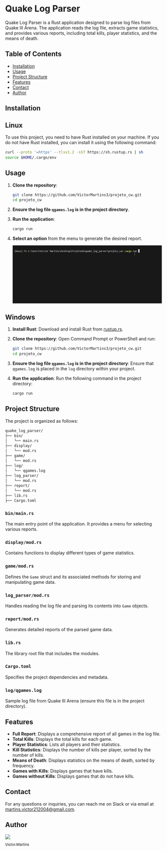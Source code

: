 
# Quake Log Parser

Quake Log Parser is a Rust application designed to parse log files from Quake III Arena. The application reads the log file, extracts game statistics, and provides various reports, including total kills, player statistics, and the means of death.

## Table of Contents

- [Installation](#installation)
- [Usage](#usage)
- [Project Structure](#project-structure)
- [Features](#features)
- [Contact](#Contact)
- [Author](#Author)

## Installation

## Linux

To use this project, you need to have Rust installed on your machine. If you do not have Rust installed, you can install it using the following command:

```bash
curl --proto '=https' --tlsv1.2 -sSf https://sh.rustup.rs | sh
source $HOME/.cargo/env
```

## Usage

1. **Clone the repository**:

   ```bash
   git clone https://github.com/VictorMartins3/projeto_cw.git
   cd projeto_cw
   ```

2. **Ensure the log file `qgames.log` is in the project directory**.

3. **Run the application**:

   ```bash
   cargo run
   ```

4. **Select an option** from the menu to generate the desired report.

      ![](src/utils/gifs/toptermica.gif)

## Windows

1. **Install Rust**:
   Download and install Rust from [rustup.rs](https://rustup.rs/).

2. **Clone the repository**:
   Open Command Prompt or PowerShell and run:
   ```bash
   git clone https://github.com/VictorMartins3/projeto_cw.git
   cd projeto_cw
   ```

3. **Ensure the log file `qgames.log` is in the project directory**:
   Ensure that `qgames.log` is placed in the `log` directory within your project.

4. **Run the application**:
   Run the following command in the project directory:
   ```bash
   cargo run
   ```

## Project Structure

The project is organized as follows:

```plaintext
quake_log_parser/
├── bin/
│   └── main.rs
├── display/
│   └── mod.rs
├── game/
│   └── mod.rs
├── log/
│   └── qgames.log
├── log_parser/
│   └── mod.rs
├── report/
│   └── mod.rs
├── lib.rs
├── Cargo.toml
```

### `bin/main.rs`

The main entry point of the application. It provides a menu for selecting various reports.

### `display/mod.rs`

Contains functions to display different types of game statistics.

### `game/mod.rs`

Defines the `Game` struct and its associated methods for storing and manipulating game data.

### `log_parser/mod.rs`

Handles reading the log file and parsing its contents into `Game` objects.

### `report/mod.rs`

Generates detailed reports of the parsed game data.

### `lib.rs`

The library root file that includes the modules.

### `Cargo.toml`

Specifies the project dependencies and metadata.

### `log/qgames.log`

Sample log file from Quake III Arena (ensure this file is in the project directory).

## Features

- **Full Report**: Displays a comprehensive report of all games in the log file.
- **Total Kills**: Displays the total kills for each game.
- **Player Statistics**: Lists all players and their statistics.
- **Kill Statistics**: Displays the number of kills per player, sorted by the number of kills.
- **Means of Death**: Displays statistics on the means of death, sorted by frequency.
- **Games with Kills**: Displays games that have kills.
- **Games without Kills**: Displays games that do not have kills.

## Contact

For any questions or inquiries, you can reach me on Slack or via email at martins.victor212004@gmail.com.

## Author

[<img loading="lazy" src="https://avatars.githubusercontent.com/u/106573420?v=4" width=115><br><sub>Victor Martins</sub>](https://github.com/VictorMartins3) 
